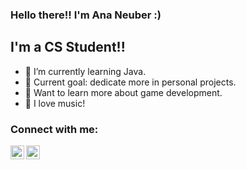 ### Hello there!! I'm Ana Neuber :)



## I'm a CS Student!!

- 🌱 I’m currently learning Java.
- 🤩 Current goal: dedicate more in personal projects.
- 👾 Want to learn more about game development.
- 🎵 I love music!


### Connect with me:

[<img align="left" alt="shamsulhusainansari | LinkedIn" width="22px" src="https://cdn.jsdelivr.net/npm/simple-icons@v3/icons/linkedin.svg" />][linkedin]
[<img align="left" alt="shamsulhusainansari | Instagram" width="22px" src="https://cdn.jsdelivr.net/npm/simple-icons@v3/icons/instagram.svg" />][instagram]

<br />

[instagram]: https://instagram.com/ananeuber_oct
[linkedin]: https://linkedin.com/in/ana-neuber-533b03264/


